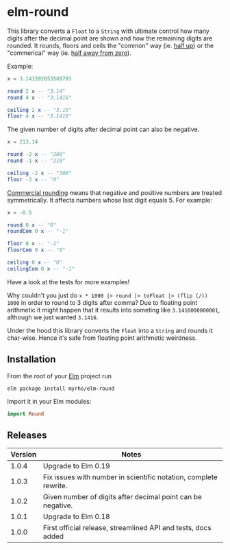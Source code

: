 # elm-round 

This library converts a `Float` to a `String` with ultimate 
control how many digits after the decimal point are shown and how the remaining 
digits are rounded. It rounds, floors and ceils the "common" way (ie. [half 
up](https://en.wikipedia.org/wiki/Rounding#Round_half_up)) or the "commerical" 
way (ie. [half away from 
zero](https://en.wikipedia.org/wiki/Rounding#Round_half_away_from_zero)). 

Example:

```elm
x = 3.141592653589793

round 2 x -- "3.14"
round 4 x -- "3.1416"

ceiling 2 x -- "3.15"
floor 4 x -- "3.1415"
```

The given number of digits after decimal point can also be negative.

```elm
x = 213.14

round -2 x -- "200"
round -1 x -- "210"

ceiling -2 x -- "300"
floor -3 x -- "0"
```

[Commercial 
rounding](https://en.wikipedia.org/wiki/Rounding#Round_half_away_from_zero) 
means that negative and positive numbers are treated symmetrically. It affects 
numbers whose last digit equals 5. For example:

```elm
x = -0.5

round 0 x -- "0"
roundCom 0 x -- "-1"

floor 0 x -- "-1"
floorCom 0 x -- "0"

ceiling 0 x -- "0"
ceilingCom 0 x -- "-1"
```

Have a look at the tests for more examples!

Why couldn't you just do `x * 1000 |> round |> toFloat |> (flip (/)) 1000` in 
order to round to 3 digits after comma? Due to floating point 
arithmetic it might happen that it results into someting like 
`3.1416000000001`, 
although we just wanted `3.1416`. 

Under the hood this library converts the `Float` into a `String` and rounds it 
char-wise. Hence it's safe from floating point arithmetic weirdness.

## Installation

From the root of your [Elm](http://elm-lang.org) project run

    elm package install myrho/elm-round

Import it in your Elm modules:

```elm
import Round 
```

## Releases

| Version | Notes |
| ------- | ----- |
| 1.0.4   | Upgrade to Elm 0.19 |
| 1.0.3   | Fix issues with number in scientific notation, complete rewrite. |
| 1.0.2   | Given number of digits after decimal point can be negative. |
| 1.0.1   | Upgrade to Elm 0.18 |
| 1.0.0   | First official release, streamlined API and tests, docs added |

